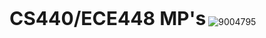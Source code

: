 **<span style="font-size:30px;">CS440/ECE448 MP's</span>**
![9004795](https://github.com/hauntersgd/cs440/assets/159828937/cc2fe770-710a-464b-ab93-a1eb937da1eb)

